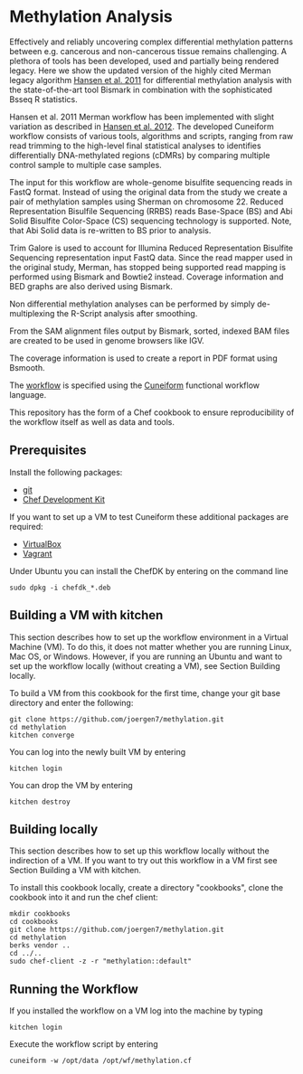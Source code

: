 # Methylation Analysis

Effectively and reliably uncovering complex differential methylation patterns between e.g. cancerous and non-cancerous tissue remains challenging. A plethora of tools has been developed, used and partially being rendered legacy. Here we show the updated version of the highly cited Merman legacy algorithm [Hansen et al. 2011](http://www.nature.com/ng/journal/v43/n8/full/ng.865.html) for differential methylation analysis with the state-of-the-art tool Bismark in combination with the sophisticated Bsseq R statistics.

Hansen et al. 2011 Merman workflow has been implemented with slight variation as described in
[Hansen et al. 2012](http://www.ncbi.nlm.nih.gov/pmc/articles/PMC3491411/).
The developed Cuneiform workflow consists of various tools, algorithms and scripts, ranging from raw read trimming to the high-level final statistical analyses  to identifies differentially DNA-methylated regions (cDMRs) by comparing multiple control sample to multiple case samples.

The input for this workflow are whole-genome bisulfite sequencing reads in FastQ
format. Instead of using the original data from the study we create a pair of
methylation samples using Sherman on chromosome 22. Reduced Representation Bisulfile Sequencing (RRBS) reads Base-Space (BS) and Abi Solid Bisulfite Color-Space (CS) sequencing technology is supported. Note, that Abi Solid data is re-written to BS prior to  analysis. 

Trim Galore is used to account for Illumina Reduced Representation Bisulfite
Sequencing representation input FastQ data. Since the read mapper used in
the original study, Merman, has stopped being supported read mapping is
performed using Bismark and Bowtie2 instead. Coverage information and BED graphs
are also derived using Bismark.

Non differential methylation analyses can be performed by simply de-multiplexing the R-Script analysis after smoothing.

From the SAM alignment files output by Bismark, sorted, indexed BAM files are
created to be used in genome browsers like IGV.

The coverage information is used to create a report in PDF format using Bsmooth.

The
[workflow](https://github.com/joergen7/methylation/blob/master/templates/default/methylation.cf.erb)
is specified using the
[Cuneiform](https://github.com/joergen7/cuneiform) functional workflow language.

This repository has the form of a Chef cookbook to ensure reproducibility of the
workflow itself as well as data and tools.


## Prerequisites

Install the following packages:

- [git](https://git-scm.com/)
- [Chef Development Kit](https://downloads.chef.io/chef-dk/)

If you want to set up a VM to test Cuneiform these additional packages are required:

- [VirtualBox](https://www.virtualbox.org/)
- [Vagrant](https://www.vagrantup.com/)


Under Ubuntu you can install the ChefDK by entering on the command line

    sudo dpkg -i chefdk_*.deb


## Building a VM with kitchen

This section describes how to set up the workflow environment in a Virtual
Machine (VM). To do this, it does not matter whether you are running Linux,
Mac OS, or Windows. However, if you are running an Ubuntu and want to set up
the workflow locally (without creating a VM), see Section Building locally.

To build a VM from this cookbook for the first time, change your git
base directory and enter the following:

    git clone https://github.com/joergen7/methylation.git
    cd methylation
    kitchen converge
    
You can log into the newly built VM by entering

    kitchen login
    
You can drop the VM by entering

    kitchen destroy

## Building locally

This section describes how to set up this workflow locally without the indirection
of a VM. If you want to try out this workflow in a VM first see Section Building a VM with kitchen.

To install this cookbook locally, create a directory "cookbooks", clone the cookbook
into it and run the chef client:

    mkdir cookbooks
    cd cookbooks
    git clone https://github.com/joergen7/methylation.git
    cd methylation
    berks vendor ..
    cd ../..
    sudo chef-client -z -r "methylation::default"
    
## Running the Workflow

If you installed the workflow on a VM log into the machine by typing

    kitchen login
    
Execute the workflow script by entering

    cuneiform -w /opt/data /opt/wf/methylation.cf
    
